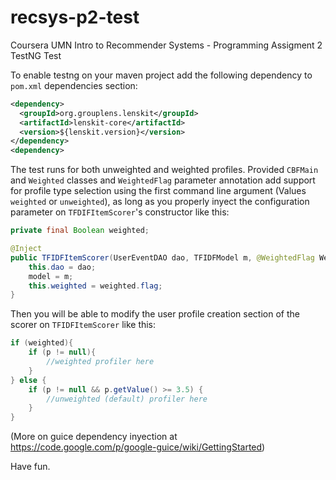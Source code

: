 recsys-p2-test
==============

Coursera UMN Intro to Recommender Systems - Programming Assigment 2 TestNG Test

To enable testng on your maven project add the following dependency to `pom.xml` dependencies section:
```xml
<dependency>
  <groupId>org.grouplens.lenskit</groupId>
  <artifactId>lenskit-core</artifactId>
  <version>${lenskit.version}</version>
</dependency>
<dependency>
```

The test runs for both unweighted and weighted profiles. Provided `CBFMain` and `Weighted` classes and `WeightedFlag` parameter annotation add support for profile type selection using the first command line argument (Values `weighted` or `unweighted`), as long as you properly inyect the configuration parameter on `TFDIFItemScorer`'s constructor like this:
```java
private final Boolean weighted;

@Inject
public TFIDFItemScorer(UserEventDAO dao, TFIDFModel m, @WeightedFlag Weighted weighted) {
    this.dao = dao;
    model = m;
    this.weighted = weighted.flag;
}
```
Then you will be able to modify the user profile creation section of the scorer on `TFIDFItemScorer` like this:
```java
if (weighted){
    if (p != null){
        //weighted profiler here
    }
} else {
    if (p != null && p.getValue() >= 3.5) {
        //unweighted (default) profiler here
    }
}
```
(More on guice dependency inyection at https://code.google.com/p/google-guice/wiki/GettingStarted)

Have fun.
